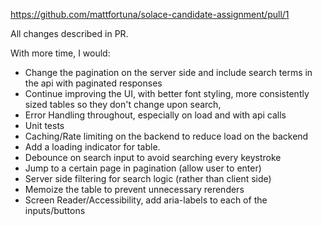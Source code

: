 https://github.com/mattfortuna/solace-candidate-assignment/pull/1

All changes described in PR.

With more time, I would:

- Change the pagination on the server side and include search terms in the api with paginated responses
- Continue improving the UI, with better font styling, more consistently sized tables so they don't change upon search,
- Error Handling throughout, especially on load and with api calls
- Unit tests
- Caching/Rate limiting on the backend to reduce load on the backend
- Add a loading indicator for table.
- Debounce on search input to avoid searching every keystroke
- Jump to a certain page in pagination (allow user to enter)
- Server side filtering for search logic (rather than client side)
- Memoize the table to prevent unnecessary rerenders
- Screen Reader/Accessibility, add aria-labels to each of the inputs/buttons